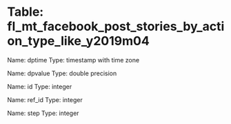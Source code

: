 Table: fl_mt_facebook_post_stories_by_action_type_like_y2019m04
===============================================================

Name: dptime
Type: timestamp with time zone

Name: dpvalue
Type: double precision

Name: id
Type: integer

Name: ref_id
Type: integer

Name: step
Type: integer

